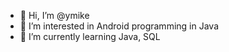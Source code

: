 - 👋 Hi, I’m @ymike
- 👀 I’m interested in Android programming in Java
- 🌱 I’m currently learning Java, SQL


<!---
ymike/ymike is a ✨ special ✨ repository because its `README.md` (this file) appears on your GitHub profile.
You can click the Preview link to take a look at your changes.
--->
